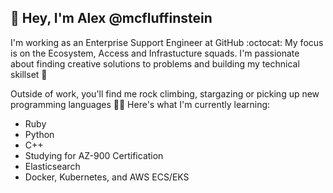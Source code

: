 ## 👋 Hey, I'm Alex @mcfluffinstein

I'm working as an Enterprise Support Engineer at GitHub :octocat: My focus is on the Ecosystem, Access and Infrastucture squads. I'm passionate about finding creative solutions to problems and building my technical skillset 🌱 

Outside of work, you'll find me rock climbing, stargazing or picking up new programming languages 👨‍🚀 Here's what I'm currently learning:

* Ruby 
* Python
* C++ 
* Studying for AZ-900 Certification
* Elasticsearch
* Docker, Kubernetes, and AWS ECS/EKS
